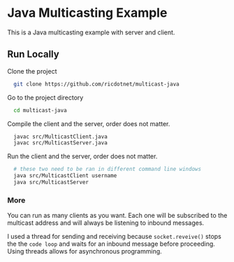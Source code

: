 
# Java Multicasting Example

This is a Java multicasting example with server and client.



## Run Locally

Clone the project

```bash
  git clone https://github.com/ricdotnet/multicast-java
```

Go to the project directory

```bash
  cd multicast-java
```

Compile the client and the server, order does not matter.

```bash
  javac src/MulticastClient.java
  javac src/MulticastServer.java
```

Run the client and the server, order does not matter.

```bash
  # these two need to be ran in different command line windows
  java src/MulticastClient username
  java src/MulticastServer
```
### More

You can run as many clients as you want. Each one will be subscribed to the multicast
address and will always be listening to inbound messages.

I used a thread for sending and receiving because `socket.reveive()` stops the
the `code loop` and waits for an inbound message before proceeding. Using threads allows
for asynchronous programming.